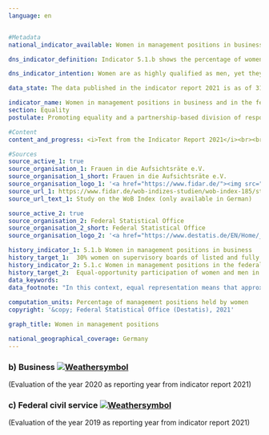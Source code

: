 ```yaml
---
language: en    


#Metadata    
national_indicator_available: Women in management positions in business and in the federal civil service    

dns_indicator_definition: Indicator 5.1.b shows the percentage of women on supervisory boards of listed and fully co-determined companies. Indicator 5.1.c shows the percentage of women in management positions in the federal civil service.    

dns_indicator_intention: Women are as highly qualified as men, yet they are they are under-represented in management positions in German business, particularly at senior management level. The same applies to the percentage of women in management positions in the federal civil service. For this reason, the share of women on supervisory boards of listed and fully co-determined companies is to be increased to 30% by 2030. Under the bill for a Second Gender Equality (Management Positions) Act, which the Cabinet adopted on 6 January 2021, equal representation of women and men in management positions in the civil service is to be achieved by 2025. This will fulfil one of the commitments made in the coalition agreement of 2018.    

data_state: The data published in the indicator report 2021 is as of 31.12.2020. The data shown on the DNS-Online-Platform is updated regularly, so that more current data may be available online than published in the indicator report 2021.    

indicator_name: Women in management positions in business and in the federal civil service    
section: Equality    
postulate: Promoting equality and a partnership-based division of responsibilities    

#Content    
content_and_progress: <i>Text from the Indicator Report 2021</i><br><br><b><i>Percentage of women on supervisory boards of listed and fully co-determined companies</i></b><br><br>The indicator records the percentage of women on the supervisory boards of joint-stock companies and partnerships limited by shares with more than 2,000 employees plus European companies (SEs) and listed companies with full co-determination. The data basis for the indicator comprises the publications of listed and fully co-determined companies, which are analysed by the Frauen in die Aufsichtsräte (Women on Board) association and published in the form of a WOB index.<br><br>In January 2020, women’s share of positions on the supervisory boards of these companies came to about 35.2%. In January 2015, it was still only 21.3%. The target of 30% was reached in 2018, which was twelve years in advance of the deadline set in the German Sustainable Development Strategy. The Gender Equality (Management Positions) Act prescribed that, in cases where elections were held for positions on the supervisory boards of the companies defined above in or after 2016, at least 30% of the seats on those boards must be occupied by women, and so compliance with the Act could be expected to yield this increase.<br><br>Given the definition used for the indicator, most of the businesses in Germany and the majority of management positions in the private sector are not taken into account. At the present time, the reported and analysed data relate to a group of 105 companies. The positions on supervisory boards that the WOB association has examined to date, fewer than 1,600 in number, are but a small fraction of the total of 882,000 management positions in the private sector identified by the pay structure survey in 2018. The figures show clearly that focusing on the supervisory board of a company reveals only some of the management positions in that company.<br><br>According to the International Standard Classification of Occupations (ISCO), managers are all persons who plan, direct, coordinate and evaluate the overall activities of enterprises, governments and other organisations, or of organisational units within them, and formulate and review their policies, laws, rules and regulations. This definition includes the activities of supervisory boards. If the ISCO classification is used as a basis, 22% of the 882,000 management positions in businesses were held by women in 2018. This figure is reached by considering all businesses with at least one employee for whom compulsory social insurance contributions are payable, excluding entities in sector O – Public administration and defence; compulsory social security – and parts of sector P – Education. Compared with 2014, the year of the previous pay structure survey, this represents an increase of 1.2 percentage points.<br><br><b><i>Percentage of women in management positions in the federal civil service</i></b><br><br>The data basis for this indicator comprises the internal gender equality statistics collected by all offices of the federal government pursuant to the Federal Gender Equality Act. Since 2015, these statistics have been compiled every second year, updated to 30 June, by the Federal Statistical Office on behalf of the Federal Ministry for Family Affairs, Senior Citizens, Women and Youth. Before then they were compiled annually.<br><br>In 2019, according to preliminary data, the proportion of women in management positions in the federal civil service was about 37.6%. In 2000, the indicator value was 19.5%. This represents a 92.8% increase in the proportion of women since 2000. If the trend of the last five years were maintained, the target of virtual numerical equality in management positions in the federal civil service by 2025 would be narrowly missed.<br><br>The indicator is focused on the employees in management positions in all departments of the federal government. Their number includes all persons employed on a full-time or part-time basis as well as those who have been given leave of absence on grounds of family or care responsibilities or have been entirely released from their normal duties. The departments of the federal civil service encompass the supreme federal authorities, the subordinate federal authorities and courts and the corporations, agencies and foundations established under federal public law.<br><br>The concept of management positions that is used in the federal gender equality statistics differs from the aforementioned ISCO definition. There is therefore only limited scope for comparisons between the different statistics.<br><br>In the gender equality statistics, managers have hitherto comprised those persons who have command and leadership duties in departments of the civil service. In order to ensure a certain degree of consistency and to enable comparability of the figures, only employees with supervisory and management duties in the senior civil service are recorded in the federal ministries, irrespective of whether employees in the senior or midlevel civil service also perform such duties in these departments. As a rule, such functions, ranging from heads of division to state secretaries, are performed by staff in the higher service. In other departments, moreover, management positions may be delegated to staff in the higher intermediate or intermediate service.<br><br>The Second Gender Equality (Management Positions) Act (Zweites Führungspositionengesetz) has specified which positions are to be included in the future statistics, which will be compiled in accordance with section 3 of the Ordinance on Equal Opportunities Statistics (Gleichstellungsstatistikverordnung).    

#Sources    
source_active_1: true
source_organisation_1: Frauen in die Aufsichtsräte e.V.
source_organisation_1_short: Frauen in die Aufsichtsräte e.V.
source_organisation_logo_1: '<a href="https://www.fidar.de/"><img src="https://g205sdgs.github.io/sdg-indicators/public/LogosEn/fidar.png" alt=" Frauen in die Aufsichtsräte e.V." title="Click here to visit the homepage of the organization" style="border: transparent"/></a>'
source_url_1: https://www.fidar.de/wob-indizes-studien/wob-index-185/studie-zum-wob-index-185.html                        
source_url_text_1: Study on the WoB Index (only available in German)                        

source_active_2: true
source_organisation_2: Federal Statistical Office
source_organisation_2_short: Federal Statistical Office
source_organisation_logo_2: '<a href="https://www.destatis.de/EN/Home/_node.html"><img src="https://g205sdgs.github.io/sdg-indicators/public/LogosEn/destatis.png" alt=" Federal Statistical Office" title="Click here to visit the homepage of the organization" style="border: transparent"/></a>'    

history_indicator_1: 5.1.b Women in management positions in business                    
history_target_1:  30% women on supervisory boards of listed and fully co-determined companies by 2030
history_indicator_2: 5.1.c Women in management positions in the federal civil service                    
history_target_2:  Equal-opportunity participation of women and men in civil service management posi-tions by 2025    
data_keywords:    
data_footnote: "In this context, equal representation means that approximately numerical equality is targeted. Women on supervisory boards: figures as at January each year, 2015 to 2020.  Women in management positions in the federal civil service:  figures as at 30 June each year.  Data for 2016 and 2018 interpolated; provisional data for 2019.  "    
    
computation_units: Percentage of management positions held by women    
copyright: '&copy; Federal Statistical Office (Destatis), 2021'    

graph_title: Women in management positions    

national_geographical_coverage: Germany    
---    
```

<div>
  <div class="my-header">
    <h3>b) Business
      <a href="https://sustainabledevelopment-deutschland.github.io/en/status/"><img src="https://g205sdgs.github.io/sdg-indicators/public/Wettersymbole/Sonne.png" title="If the trend continues, the target value will be met or the difference between the target value and the current value will be less than 5&nbsp;%" alt="Weathersymbol" />
      </a>
    </h3>
  </div>
  <div class="my-header-note">
    <span> (Evaluation of the year 2020 as reporting year from indicator report 2021)</span>
  </div>
</div>
<div>
  <div class="my-header">
    <h3>c) Federal civil service
      <a href="https://sustainabledevelopment-deutschland.github.io/en/status/"><img src="https://g205sdgs.github.io/sdg-indicators/public/Wettersymbole/Leicht bewölkt.png" title="If the trend continues, the indicator will be presumably miss its target by at least 5&nbsp;% and at most 20&nbsp;% of the difference between the target value and the current value" alt="Weathersymbol" />
      </a>
    </h3>
  </div>
  <div class="my-header-note">
    <span> (Evaluation of the year 2019 as reporting year from indicator report 2021)</span>
  </div>
</div>